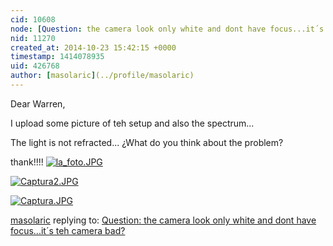 ```yaml
---
cid: 10608
node: [Question: the camera look only white and dont have focus...it´s teh camera bad?](../notes/masolaric/10-16-2014/question-the-camera-look-only-white-and-dont-have-focus-it-s-teh-camera-bad)
nid: 11270
created_at: 2014-10-23 15:42:15 +0000
timestamp: 1414078935
uid: 426768
author: [masolaric](../profile/masolaric)
---
```


Dear Warren,

I upload some picture of teh setup and also the spectrum...

The light is not refracted... ¿What do you think about the problem? 

thank!!!!
[![la_foto.JPG](https://i.publiclab.org/system/images/photos/000/007/611/medium/la_foto.JPG)](https://i.publiclab.org/system/images/photos/000/007/611/original/la_foto.JPG)


[![Captura2.JPG](https://i.publiclab.org/system/images/photos/000/007/610/medium/Captura2.JPG)](https://i.publiclab.org/system/images/photos/000/007/610/original/Captura2.JPG)


[![Captura.JPG](https://i.publiclab.org/system/images/photos/000/007/609/medium/Captura.JPG)](https://i.publiclab.org/system/images/photos/000/007/609/original/Captura.JPG)





[masolaric](../profile/masolaric) replying to: [Question: the camera look only white and dont have focus...it´s teh camera bad?](../notes/masolaric/10-16-2014/question-the-camera-look-only-white-and-dont-have-focus-it-s-teh-camera-bad)


